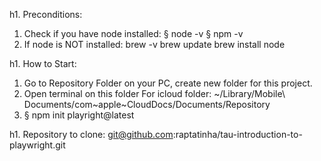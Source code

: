 h1. Preconditions:

1. Check if you have node installed:
    § node -v
    § npm -v        
2. If node is NOT installed:
    brew -v
    brew update
    brew install node


h1. How to Start:

1. Go to Repository Folder on your PC, create new folder for this project.
2. Open terminal on this folder 
    For icloud folder:  ~/Library/Mobile\ Documents/com~apple~CloudDocs/Documents/Repository
3. § npm init playright@latest

h1. Repository to clone:
git@github.com:raptatinha/tau-introduction-to-playwright.git